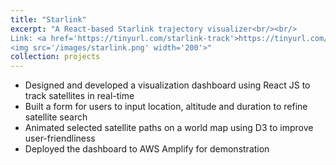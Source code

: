 ```yaml
---
title: "Starlink"
excerpt: "A React-based Starlink trajectory visualizer<br/><br/>
Link: <a href='https://tinyurl.com/starlink-track'>https://tinyurl.com/starlink-track</a><br/><br/>
<img src='/images/starlink.png' width='200'>"
collection: projects
---
```


* Designed and developed a visualization dashboard using React JS to track satellites in real-time
* Built a form for users to input location, altitude and duration to refine satellite search
* Animated selected satellite paths on a world map using D3 to improve user-friendliness
* Deployed the dashboard to AWS Amplify for demonstration

